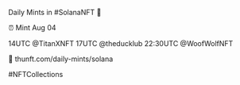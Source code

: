 Daily Mints in #SolanaNFT 🚀

⏰ Mint Aug 04

14UTC @TitanXNFT
17UTC @theducklub
22:30UTC @WoofWolfNFT

🔗 thunft.com/daily-mints/solana

#NFTCollections